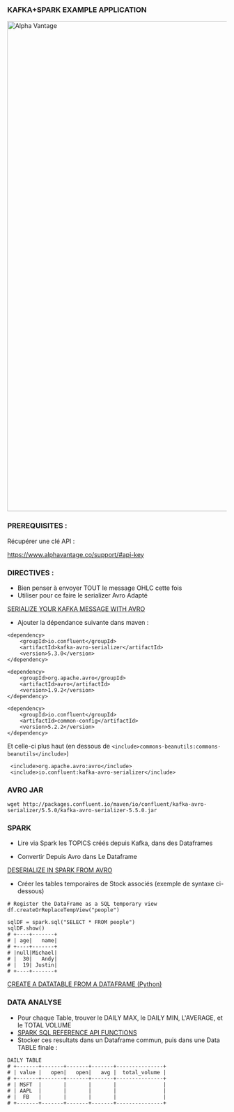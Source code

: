 ### KAFKA+SPARK EXAMPLE APPLICATION

<img width="1122" alt="Alpha Vantage" src="https://user-images.githubusercontent.com/28993140/83018913-5dbb9f80-a026-11ea-97c0-a81b5575f4e9.png">

### PREREQUISITES : 

Récupérer une clé API : 

https://www.alphavantage.co/support/#api-key

### DIRECTIVES : 

- Bien penser à envoyer TOUT le message OHLC cette fois
- Utiliser pour ce faire le serializer Avro Adapté

[SERIALIZE YOUR KAFKA MESSAGE WITH AVRO](https://docs.confluent.io/current/schema-registry/serdes-develop/serdes-avro.html)

- Ajouter la dépendance suivante dans maven : 
````
<dependency>
    <groupId>io.confluent</groupId>
    <artifactId>kafka-avro-serializer</artifactId>
    <version>5.3.0</version>
</dependency>

<dependency>
    <groupId>org.apache.avro</groupId>
    <artifactId>avro</artifactId>
    <version>1.9.2</version>
</dependency>

<dependency>
    <groupId>io.confluent</groupId>
    <artifactId>common-config</artifactId>
    <version>5.2.2</version>
</dependency>
````

Et celle-ci plus haut (en dessous de  `<include>commons-beanutils:commons-beanutils</include>`)
````
 <include>org.apache.avro:avro</include>
 <include>io.confluent:kafka-avro-serializer</include>
 ````
 
 ### AVRO JAR
 
```
wget http://packages.confluent.io/maven/io/confluent/kafka-avro-serializer/5.5.0/kafka-avro-serializer-5.5.0.jar
```
 
 ### SPARK
 
- Lire via Spark les TOPICS créés depuis Kafka, dans des Dataframes 

- Convertir Depuis Avro dans Le Dataframe

[DESERIALIZE IN SPARK FROM AVRO](https://spark.apache.org/docs/latest/sql-data-sources-avro.html#to_avro-and-from_avro)

- Créer les tables temporaires de Stock associés (exemple de syntaxe ci-dessous)

````
# Register the DataFrame as a SQL temporary view
df.createOrReplaceTempView("people")

sqlDF = spark.sql("SELECT * FROM people")
sqlDF.show()
# +----+-------+
# | age|   name|
# +----+-------+
# |null|Michael|
# |  30|   Andy|
# |  19| Justin|
# +----+-------+
````

[CREATE A DATATABLE FROM A DATAFRAME (Python)](https://spark.apache.org/docs/2.4.5/sql-getting-started.html#running-sql-queries-programmatically)


### DATA ANALYSE

- Pour chaque Table, trouver le DAILY MAX, le DAILY MIN, L'AVERAGE, et le TOTAL VOLUME 
- [SPARK SQL REFERENCE API FUNCTIONS](https://spark.apache.org/docs/latest/api/sql)
- Stocker ces resultats dans un Dataframe commun, puis dans une Data TABLE finale : 



```
DAILY TABLE
# +-------+-------+-------+-------+---------------+
# | value |   open|   open|   avg |  total_volume |
# +-------+-------+-------+-------+---------------+
# | MSFT  |       |       |       |               |
# | AAPL  |       |       |       |               |
# |  FB   |       |       |       |               |
# +-------+-------+-------+-------+---------------+
```


